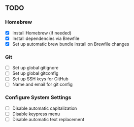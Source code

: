 ## TODO

### Homebrew
- [x] Install Homebrew (if needed)
- [x] Install dependencies via Brewfile
- [x] Set up automatic brew bundle install on Brewfile changes

### Git
- [ ] Set up global gitignore
- [ ] Set up global gitconfig
- [ ] Set up SSH keys for GitHub
- [ ] Name and email for git config 

### Configure System Settings
- [ ] Disable automatic capitalization
- [ ] Disable keypress menu
- [ ] Disable automatic text replacement
